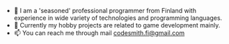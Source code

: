 - 👋 I am a 'seasoned' professional programmer from Finland with experience in wide variety of technologies and programming languages.
- 👀 Currently my hobby projects are related to game development mainly.
- 📫 You can reach me through mail codesmith.fi@gmail.com

<!---
codesmith-fi/codesmith-fi is a ✨ special ✨ repository because its `README.md` (this file) appears on your GitHub profile.
You can click the Preview link to take a look at your changes.
--->
